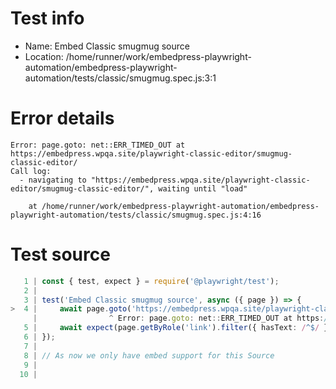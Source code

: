 # Test info

- Name: Embed Classic smugmug source
- Location: /home/runner/work/embedpress-playwright-automation/embedpress-playwright-automation/tests/classic/smugmug.spec.js:3:1

# Error details

```
Error: page.goto: net::ERR_TIMED_OUT at https://embedpress.wpqa.site/playwright-classic-editor/smugmug-classic-editor/
Call log:
  - navigating to "https://embedpress.wpqa.site/playwright-classic-editor/smugmug-classic-editor/", waiting until "load"

    at /home/runner/work/embedpress-playwright-automation/embedpress-playwright-automation/tests/classic/smugmug.spec.js:4:16
```

# Test source

```ts
   1 | const { test, expect } = require('@playwright/test');
   2 |
   3 | test('Embed Classic smugmug source', async ({ page }) => {
>  4 |     await page.goto('https://embedpress.wpqa.site/playwright-classic-editor/smugmug-classic-editor/');
     |                ^ Error: page.goto: net::ERR_TIMED_OUT at https://embedpress.wpqa.site/playwright-classic-editor/smugmug-classic-editor/
   5 |     await expect(page.getByRole('link').filter({ hasText: /^$/ })).toBeVisible();
   6 | });
   7 |
   8 | // As now we only have embed support for this Source
   9 |
  10 |
```